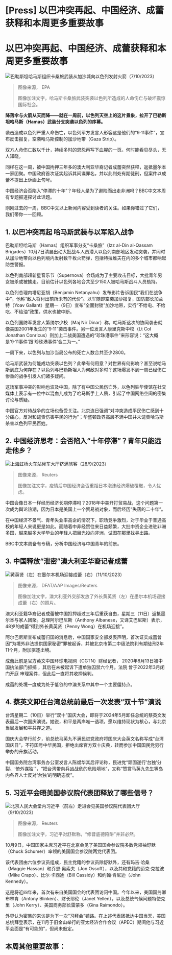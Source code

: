 # [Press] 以巴冲突再起、中国经济、成蕾获释和本周更多重要故事

#  以巴冲突再起、中国经济、成蕾获释和本周更多重要故事


![巴勒斯坦哈马斯组织卡桑旅武装从加沙城向以色列发射火箭（7/10/2023）](_131430162_063956-shutterstock_editorial_rocket_launches_on_israel_from_g_14139944h.jpg)

> 图像来源，  EPA
>
> 图像加注文字，哈马斯卡桑旅武装突袭以色列所造成的人命伤亡与破坏震惊国际社会。

**降落伞与火箭从天而降——就在一周前，以色列天空上的这片景象，拉开了巴勒斯坦哈马斯（Hamas）武装分支突袭以色列的序幕。**

袭击造成以色列严重人命伤亡，以色列军方发言人形容这是他们的“9·11事件”，宣布反击报复，空袭哈马斯控制的加沙地带（Gaza Strip）。

双方人命伤亡数以千计，持续多时的恩怨再写下血腥的一页。何时能看见尽头，无人知晓。

同样在这一周，被中国拘押三年多的澳大利亚华裔记者成蕾突然获释，返抵墨尔本一家团聚。中国政府首次证实起诉其间谍罪名，并以此判处有期徒刑，但案件以成蕾不提出上诉画上句号。

中国经济会否陷入“停滞的十年”？年轻人是为了避险而出走非洲吗？BBC中文本周有专题报道探讨此话题。

刚刚过去的一周，BBC中文以上新闻内容受到读者的关注。如果你错过了它们，我们带你一一回顾。

##  1\. 以巴冲突再起 哈马斯武装与以军陷入战争

巴勒斯坦哈马斯（Hamas）组织军事分支“卡桑旅”（Izz al-Din al-Qassam Brigades）10月7日清晨出动大批战斗人员潜入以色列南部地区发动突袭，并同时从加沙地带向以色列境内发射数千枚火箭弹，包括特拉维夫在内的多个城市都响起防空警报。

以色列南部超新星音乐节（Supernova）会场成为了主要攻击目标，大批青年男女被杀或被掳走。目前估计以色列各地合共至少150人被哈马斯战斗人员劫持。

以色列总理内塔尼亚胡（Benjamin Netanyahu）发布影片告诉国民“我们在战争中”，他称“敌人将付出前所未有的代价”。以军随即空袭加沙报复，国防部长加兰特（Yoav Gallant）星期一（9日）宣布“全面封锁”加沙地带，实行“不给电、不给吃、不给油”政策，供水也被中断。

以色列国防军发言人第纳尔少校（Maj Nir Dinar）称，哈马斯这次的协同袭击就像美国2001年发生的“9·11”袭击事件。另一位发言人康里克斯中校（Lt Col Jonathan Conricus）则加上二战美国遭遇的“珍珠港事件”来形容说：“这大概是‘9·11事件’跟‘珍珠港事件’合二为一。”

一周下来，以色列与加沙当局公布的死亡人数合共至少2800。





哈马斯武装为何能成功突袭以色列？此举有何用意？对世界有何影响？甚至说哈马斯到底为何存在？以色列与巴勒斯坦人为何敌对多时？这场爆发不到一周已经伤亡惨重的战争引发人们诸多疑问。

这场军事冲突的影响也波及中国，除了有中国公民伤亡外，以色列驻华使馆在社交媒体上表示有一位中以混血儿成为了哈马斯手上人质，引起了中国网络空间的密集讨论与质疑。

中国官方对待战争的立场也备受关注。北京连日强调“对冲突造成平民伤亡感到十分痛心，反对和谴责伤害平民的行为”；华盛顿政界高层不满中国并未谴责哈马斯杀害以色列平民百姓。

##  2\. 中国经济思考：会否陷入“十年停滞”？青年只能远走他乡？

![上海虹桥火车站候车大厅挤满旅客（28/9/2023）](_131430446_095050.2023-09-28t094835z_1100749626_rc2jh3agiti6_rtrmadp_3_china-economy-tourism.jpg)

> 图像来源，  Reuters
>
> 图像加注文字，疫情后中国经济会否重蹈日本泡沫经济爆破覆辙，令人忧虑。

中国会像日本一样经历经济长期停滞吗？2018年中美开打贸易战，这个问题第一次成为舆论热潮，因为日本是美国上一个贸易战对象，而后经历“失落的二十年”。

在中国经济不景气、青年失业率高企的情况下，职场竞争激烈，对于毕业于普通高校的年轻人来说更是如此。而随着中非经贸往来日益频繁，大批中资企业进驻非洲多国，越来越多大学毕业的年轻人把目光投向非洲，试图在那里找寻出路。

BBC中文本周备有专稿，分析中国经济与中国青年的前景。

##  3\. 中国释放“泄密”澳大利亚华裔记者成蕾

![黄英贤（左）在墨尔本机场迎接成蕾（右）（11/10/2023）](_131389933_733abb35-1c6a-46a1-b52b-2a6d568682d5.jpg)

> 图像来源，  DFAT/AAP Images/Reuters
>
> 图像加注文字，澳大利亚外交部发放了外长黄英贤（左）在墨尔本机场迎接成蕾（右）的照片。

澳大利亚籍华裔记者成蕾被中国扣押超过三年后重获自由，星期三（11日）返抵墨尔本与家人团聚。总理阿尔巴尼斯（Anthony Albanese，又译艾巴尼斯）表示，48岁的成蕾“得到外长黄英贤（Penny Wong）在机场迎接”。

阿尔巴尼斯宣布成蕾归国的消息后，中国国家安全部发表声明，首次证实成蕾曾因“为境外非法提供国家秘密”罪被起诉，并被北京市第二中级法院判有期徒刑2年11个月，附加驱逐出境。

成蕾此前是官方英文中国环球电视网（CGTN）财经记者， 2020年8月13日被中国执法部门抓捕  ，其后在未被起诉下遭单独囚禁六个月。法院 曾于2022年3月闭门开庭  审理案件，但此后一直将其收押候判。

成蕾的处境一度成为处于低谷的中澳关系中其中一个主要僵持点。

##  4\. 蔡英文卸任台湾总统前最后一次发表“双十节”演说

台湾星期二（10日）举行“双十”国庆大会，即将于2024年5月卸任总统的蔡英文发表最后一次国庆演说。她说，和平是两岸唯一选项，愿以维持现状为核心，与北京当局发展和平共存之道。

国庆大会举行前夕，前总统马英九不满民进党政府将国庆大会英文名称写成“台湾国庆日”，不符国号中华民国，拒绝出席官方双十庆典，转而参加中国国民党另行举办的升旗活动。

中国国务院台湾事务办公室发言人陈斌华其后评论称，民进党“顽固遂行‘台独’分裂、‘倚外谋独’”，“把台湾带向兵凶战危的危险境地”，又称“赞赏马英九先生等岛内各界人士反对‘台独’的明确态度”。

##  5\. 习近平会晤美国参议院代表团释放了哪些信号？

![北京人民大会堂内习近平（前左）走进会见美国参议院代表团大厅（9/10/2023）](_131430447_084138.2023-10-09t083756z_2061888209_rc2wo3awbmxp_rtrmadp_3_china-usa.jpg)

> 图像来源，  Reuters
>
> 图像加注文字，习近平对舒默称，“修昔底德陷阱”并非必然。

10月9日，中国国家主席习近平在北京会见了美国国会参议院多数党领袖舒默（Chuck Schumer）率领的美国国会参议院两党代表团。

该代表团由六位参议员组成，民主党籍的参议员除舒默外，还有玛吉·哈桑（Maggie Hassan）和乔恩·奥索夫（Jon Ossoff），以及共和党籍的迈克·克拉波（Mike Crapo）、比尔·卡西迪（Bill Cassidy）和约翰·肯尼迪（John Kennedy）。

这是将近四年来，首次有来自美国国会的代表团访问中国。今年以来，美国国务卿布林肯（Antony Blinken）、财长耶伦（Janet Yellen），以及总统气候问题特使克里（John Kerry）、美国商务部长雷蒙多（Gina Raimondo）。

外界认为密集的来访是为下一次“习拜会”铺路。在上述代表团抵达中国当天，美国总统拜登表示，在11月于旧金山举行的亚太经济合作会议（APEC）期间他与习近平会面是“有可能的”，但尚未敲定。

##  本周其他重要故事：



